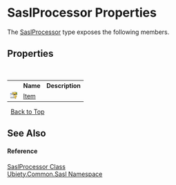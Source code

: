 # SaslProcessor Properties
 

The <a href="404d8bfd-4c20-8577-d111-2d3d0e27f300">SaslProcessor</a> type exposes the following members.


## Properties
&nbsp;<table><tr><th></th><th>Name</th><th>Description</th></tr><tr><td>![Protected property](media/protproperty.gif "Protected property")</td><td><a href="8d7e1af3-62f0-1936-ae2c-da93df6a57a8">Item</a></td><td /></tr></table>&nbsp;
<a href="#saslprocessor-properties">Back to Top</a>

## See Also


#### Reference
<a href="404d8bfd-4c20-8577-d111-2d3d0e27f300">SaslProcessor Class</a><br /><a href="cd4c5a69-1ab4-14a6-950f-4a758c4f8386">Ubiety.Common.Sasl Namespace</a><br />
